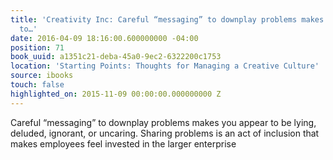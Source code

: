 ```yaml
---
title: 'Creativity Inc: Careful “messaging” to downplay problems makes you appear
  to…'
date: 2016-04-09 18:16:00.600000000 -04:00
position: 71
book_uuid: a1351c21-deba-45a0-9ec2-6322200c1753
location: 'Starting Points: Thoughts for Managing a Creative Culture'
source: ibooks
touch: false
highlighted_on: 2015-11-09 00:00:00.000000000 Z
---
```


Careful “messaging” to downplay problems makes you appear to be lying, deluded, ignorant, or uncaring. Sharing problems is an act of inclusion that makes employees feel invested in the larger enterprise